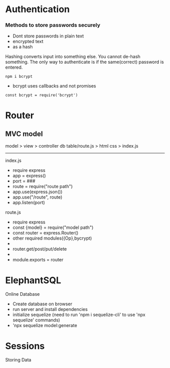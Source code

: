 # Authentication

### Methods to store passwords securely

- Dont store passwords in plain text
- encrypted text
- as a hash

Hashing converts input into something else. You cannot de-hash something. The only way to authenticate is if the same(correct) password is entered.

`npm i bcrypt`

- bcrypt uses callbacks and not promises

`const bcrypt = require('bcrypt')`

# Router

## MVC model

model > view > controller
db table/route.js > html css > index.js

---

index.js

- require express
- app = express()
- port = ###
- route = require("route path")
- app.use(express.json())
- app.use("/route", route)
- app.listen(port)

route.js

- require express
- const {model} = require("model path")
- const router = express.Router()
- other required modules({Op},bycrypt)
-
- router.get/post/put/delete
-
- module.exports = router

# ElephantSQL
Online Database

- Create database on browser
- run server and install dependencies
- initialize sequelize (need to run 'npm i sequelize-cli' to use 'npx sequelize' commands)
- 'npx sequelize model:generate



# Sessions
Storing Data

